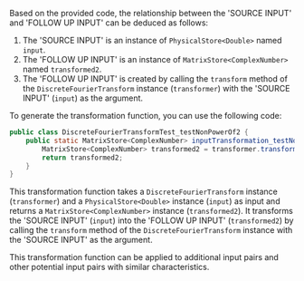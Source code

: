 Based on the provided code, the relationship between the 'SOURCE INPUT' and 'FOLLOW UP INPUT' can be deduced as follows:

1. The 'SOURCE INPUT' is an instance of `PhysicalStore<Double>` named `input`.
2. The 'FOLLOW UP INPUT' is an instance of `MatrixStore<ComplexNumber>` named `transformed2`.
3. The 'FOLLOW UP INPUT' is created by calling the `transform` method of the `DiscreteFourierTransform` instance (`transformer`) with the 'SOURCE INPUT' (`input`) as the argument.

To generate the transformation function, you can use the following code:

```java
public class DiscreteFourierTransformTest_testNonPowerOf2 {
    public static MatrixStore<ComplexNumber> inputTransformation_testNonPowerOf2(DiscreteFourierTransform transformer, PhysicalStore<Double> input) {
        MatrixStore<ComplexNumber> transformed2 = transformer.transform(input);
        return transformed2;
    }
}
```

This transformation function takes a `DiscreteFourierTransform` instance (`transformer`) and a `PhysicalStore<Double>` instance (`input`) as input and returns a `MatrixStore<ComplexNumber>` instance (`transformed2`). It transforms the 'SOURCE INPUT' (`input`) into the 'FOLLOW UP INPUT' (`transformed2`) by calling the `transform` method of the `DiscreteFourierTransform` instance with the 'SOURCE INPUT' as the argument.

This transformation function can be applied to additional input pairs and other potential input pairs with similar characteristics.
